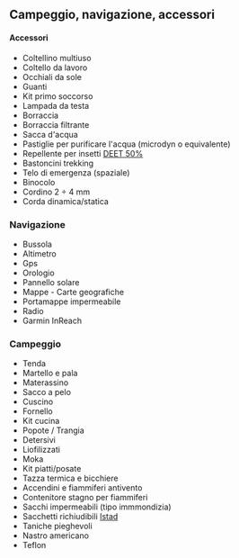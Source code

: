 <!-- # Lista materiali personali -->
## Campeggio, navigazione, accessori


#### Accessori

* Coltellino multiuso
* Coltello da lavoro
* Occhiali da sole
* Guanti
* Kit primo soccorso
* Lampada da testa
* Borraccia
* Borraccia filtrante
* Sacca d'acqua
* Pastiglie per purificare l'acqua
  (microdyn o equivalente)
* Repellente per insetti [DEET 50%](https://www.amazon.it/Jungle-Formula-Repellente-Antizanzare-Spray/dp/B01M64XEO4)
* Bastoncini trekking
* Telo di emergenza (spaziale)
* Binocolo
* Cordino 2 ÷ 4 mm
* Corda dinamica/statica

### Navigazione
* Bussola
* Altimetro
* Gps
* Orologio
* Pannello solare
* Mappe - Carte geografiche
* Portamappe impermeabile
* Radio
* Garmin InReach

### Campeggio

* Tenda
* Martello e pala
* Materassino
* Sacco a pelo
* Cuscino
* Fornello
* Kit cucina
* Popote / Trangia
* Detersivi
* Liofilizzati
* Moka
* Kit piatti/posate
* Tazza termica e bicchiere
* Accendini e fiammiferi antivento
* Contenitore stagno per fiammiferi
* Sacchi impermeabili (tipo immmondizia)
* Sacchetti richiudibili [Istad](https://www.ikea.com/it/it/catalog/products/80339281/)
* Taniche pieghevoli
* Nastro americano
* Teflon
